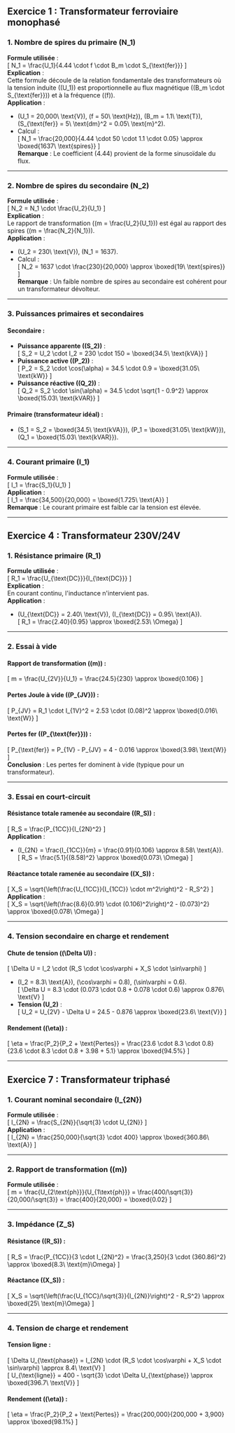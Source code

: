 ## **Exercice 1 : Transformateur ferroviaire monophasé**

### **1. Nombre de spires du primaire \(N_1\)**
**Formule utilisée** :  
\[
N_1 = \frac{U_1}{4.44 \cdot f \cdot B_m \cdot S_{\text{fer}}}
\]  
**Explication** :  
Cette formule découle de la relation fondamentale des transformateurs où la tension induite (\(U_1\)) est proportionnelle au flux magnétique (\(B_m \cdot S_{\text{fer}}\)) et à la fréquence (\(f\)).  
**Application** :  
- \(U_1 = 20\,000\ \text{V}\), \(f = 50\ \text{Hz}\), \(B_m = 1.1\ \text{T}\), \(S_{\text{fer}} = 5\ \text{dm}^2 = 0.05\ \text{m}^2\).  
- Calcul :  
\[
N_1 = \frac{20\,000}{4.44 \cdot 50 \cdot 1.1 \cdot 0.05} \approx \boxed{1637\ \text{spires}}
\]  
**Remarque** : Le coefficient \(4.44\) provient de la forme sinusoïdale du flux.

---

### **2. Nombre de spires du secondaire \(N_2\)**
**Formule utilisée** :  
\[
N_2 = N_1 \cdot \frac{U_2}{U_1}
\]  
**Explication** :  
Le rapport de transformation (\(m = \frac{U_2}{U_1}\)) est égal au rapport des spires (\(m = \frac{N_2}{N_1}\)).  
**Application** :  
- \(U_2 = 230\ \text{V}\), \(N_1 = 1637\).  
- Calcul :  
\[
N_2 = 1637 \cdot \frac{230}{20\,000} \approx \boxed{19\ \text{spires}}
\]  
**Remarque** : Un faible nombre de spires au secondaire est cohérent pour un transformateur dévolteur.

---

### **3. Puissances primaires et secondaires**
#### **Secondaire** :
- **Puissance apparente (\(S_2\))** :  
\[
S_2 = U_2 \cdot I_2 = 230 \cdot 150 = \boxed{34.5\ \text{kVA}}
\]  
- **Puissance active (\(P_2\))** :  
\[
P_2 = S_2 \cdot \cos(\alpha) = 34.5 \cdot 0.9 = \boxed{31.05\ \text{kW}}
\]  
- **Puissance réactive (\(Q_2\))** :  
\[
Q_2 = S_2 \cdot \sin(\alpha) = 34.5 \cdot \sqrt{1 - 0.9^2} \approx \boxed{15.03\ \text{kVAR}}
\]  

#### **Primaire** (transformateur idéal) :  
- \(S_1 = S_2 = \boxed{34.5\ \text{kVA}}\), \(P_1 = \boxed{31.05\ \text{kW}}\), \(Q_1 = \boxed{15.03\ \text{kVAR}}\).

---

### **4. Courant primaire \(I_1\)**
**Formule utilisée** :  
\[
I_1 = \frac{S_1}{U_1}
\]  
**Application** :  
\[
I_1 = \frac{34\,500}{20\,000} = \boxed{1.725\ \text{A}}
\]  
**Remarque** : Le courant primaire est faible car la tension est élevée.

---

## **Exercice 4 : Transformateur 230V/24V**

### **1. Résistance primaire \(R_1\)**
**Formule utilisée** :  
\[
R_1 = \frac{U_{\text{DC}}}{I_{\text{DC}}}
\]  
**Explication** :  
En courant continu, l'inductance n'intervient pas.  
**Application** :  
- \(U_{\text{DC}} = 2.40\ \text{V}\), \(I_{\text{DC}} = 0.95\ \text{A}\).  
\[
R_1 = \frac{2.40}{0.95} \approx \boxed{2.53\ \Omega}
\]  

---

### **2. Essai à vide**
#### **Rapport de transformation (\(m\))** :  
\[
m = \frac{U_{2V}}{U_1} = \frac{24.5}{230} \approx \boxed{0.106}
\]  

#### **Pertes Joule à vide (\(P_{JV}\))** :  
\[
P_{JV} = R_1 \cdot I_{1V}^2 = 2.53 \cdot (0.08)^2 \approx \boxed{0.016\ \text{W}}
\]  

#### **Pertes fer (\(P_{\text{fer}}\))** :  
\[
P_{\text{fer}} = P_{1V} - P_{JV} = 4 - 0.016 \approx \boxed{3.98\ \text{W}}
\]  
**Conclusion** : Les pertes fer dominent à vide (typique pour un transformateur).

---

### **3. Essai en court-circuit**
#### **Résistance totale ramenée au secondaire (\(R_S\))** :  
\[
R_S = \frac{P_{1CC}}{I_{2N}^2}
\]  
**Application** :  
- \(I_{2N} = \frac{I_{1CC}}{m} = \frac{0.91}{0.106} \approx 8.58\ \text{A}\).  
\[
R_S = \frac{5.1}{(8.58)^2} \approx \boxed{0.073\ \Omega}
\]  

#### **Réactance totale ramenée au secondaire (\(X_S\))** :  
\[
X_S = \sqrt{\left(\frac{U_{1CC}}{I_{1CC}} \cdot m^2\right)^2 - R_S^2}
\]  
**Application** :  
\[
X_S = \sqrt{\left(\frac{8.6}{0.91} \cdot (0.106)^2\right)^2 - (0.073)^2} \approx \boxed{0.078\ \Omega}
\]  

---

### **4. Tension secondaire en charge et rendement**
#### **Chute de tension (\(\Delta U\))** :  
\[
\Delta U = I_2 \cdot (R_S \cdot \cos\varphi + X_S \cdot \sin\varphi)
\]  
- \(I_2 = 8.3\ \text{A}\), \(\cos\varphi = 0.8\), \(\sin\varphi = 0.6\).  
\[
\Delta U = 8.3 \cdot (0.073 \cdot 0.8 + 0.078 \cdot 0.6) \approx 0.876\ \text{V}
\]  
- **Tension \(U_2\)** :  
\[
U_2 = U_{2V} - \Delta U = 24.5 - 0.876 \approx \boxed{23.6\ \text{V}}
\]  

#### **Rendement (\(\eta\))** :  
\[
\eta = \frac{P_2}{P_2 + \text{Pertes}} = \frac{23.6 \cdot 8.3 \cdot 0.8}{23.6 \cdot 8.3 \cdot 0.8 + 3.98 + 5.1} \approx \boxed{94.5\%}
\]  

---

## **Exercice 7 : Transformateur triphasé**

### **1. Courant nominal secondaire \(I_{2N}\)**
**Formule utilisée** :  
\[
I_{2N} = \frac{S_{2N}}{\sqrt{3} \cdot U_{2N}}
\]  
**Application** :  
\[
I_{2N} = \frac{250\,000}{\sqrt{3} \cdot 400} \approx \boxed{360.86\ \text{A}}
\]  

---

### **2. Rapport de transformation (\(m\))**
**Formule utilisée** :  
\[
m = \frac{U_{2\text{ph}}}{U_{1\text{ph}}} = \frac{400/\sqrt{3}}{20\,000/\sqrt{3}} = \frac{400}{20\,000} = \boxed{0.02}
\]  

---

### **3. Impédance \(Z_S\)**
#### **Résistance (\(R_S\))** :  
\[
R_S = \frac{P_{1CC}}{3 \cdot I_{2N}^2} = \frac{3\,250}{3 \cdot (360.86)^2} \approx \boxed{8.3\ \text{m}\Omega}
\]  

#### **Réactance (\(X_S\))** :  
\[
X_S = \sqrt{\left(\frac{U_{1CC}/\sqrt{3}}{I_{2N}}\right)^2 - R_S^2} \approx \boxed{25\ \text{m}\Omega}
\]  

---

### **4. Tension de charge et rendement**
#### **Tension ligne** :  
\[
\Delta U_{\text{phase}} = I_{2N} \cdot (R_S \cdot \cos\varphi + X_S \cdot \sin\varphi) \approx 8.4\ \text{V}
\]  
\[
U_{\text{ligne}} = 400 - \sqrt{3} \cdot \Delta U_{\text{phase}} \approx \boxed{396.7\ \text{V}}
\]  

#### **Rendement (\(\eta\))** :  
\[
\eta = \frac{P_2}{P_2 + \text{Pertes}} = \frac{200\,000}{200\,000 + 3\,900} \approx \boxed{98.1\%}
\]  